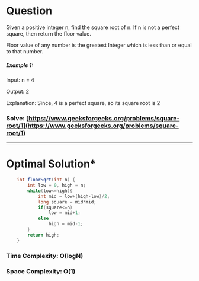 # Question  
Given a positive integer n, find the square root of n. If n is not a perfect square, then return the floor value.

Floor value of any number is the greatest Integer which is less than or equal to that number.

 

##### Example 1:

Input: n = 4

Output: 2

Explanation: Since, 4 is a perfect square, so its square root is 2

### Solve: [https://www.geeksforgeeks.org/problems/square-root/1](https://www.geeksforgeeks.org/problems/square-root/1)

***   


# Optimal Solution*  
``` java
    int floorSqrt(int n) {
        int low = 0, high = n;
        while(low<=high){
            int mid = low+(high-low)/2;
            long square = mid*mid;
            if(square<=n)
                low = mid+1;
            else
                high = mid-1;
        }
        return high;
    }
```
### Time Complexity: O(logN)  
### Space Complexity: O(1) 